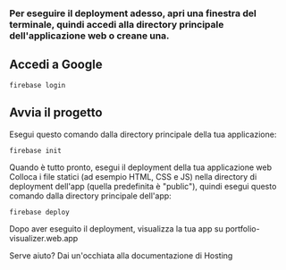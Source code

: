 ### Per eseguire il deployment adesso, apri una finestra del terminale, quindi accedi alla directory principale dell'applicazione web o creane una.

## Accedi a Google

```
firebase login
```

##  Avvia il progetto
Esegui questo comando dalla directory principale della tua applicazione:

```
firebase init
```

Quando è tutto pronto, esegui il deployment della tua applicazione web
Colloca i file statici (ad esempio HTML, CSS e JS) nella directory di deployment dell'app (quella predefinita è "public"), quindi esegui questo comando dalla directory principale dell'app:

```
firebase deploy
```

Dopo aver eseguito il deployment, visualizza la tua app su portfolio-visualizer.web.app

Serve aiuto? Dai un'occhiata alla documentazione di Hosting